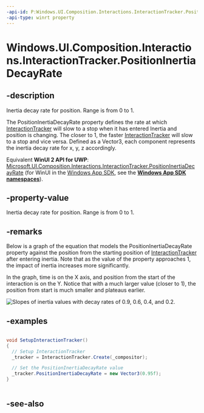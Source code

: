 ```yaml
---
-api-id: P:Windows.UI.Composition.Interactions.InteractionTracker.PositionInertiaDecayRate
-api-type: winrt property
---
```


<!-- Property syntax
public Windows.Foundation.IReference<Windows.Foundation.Numerics.Vector3> PositionInertiaDecayRate { get;  set; }
-->

# Windows.UI.Composition.Interactions.InteractionTracker.PositionInertiaDecayRate

## -description
Inertia decay rate for position. Range is from 0 to 1.

The PositionInertiaDecayRate property defines the rate at which [InteractionTracker](interactiontracker.md) will slow to a stop when it has entered Inertia and position is changing. The closer to 1, the faster [InteractionTracker](interactiontracker.md) will slow to a stop and vice versa. Defined as a Vector3, each component represents the inertia decay rate for x, y, z accordingly.

Equivalent **WinUI 2 API for UWP**: [Microsoft.UI.Composition.Interactions.InteractionTracker.PositionInertiaDecayRate](/windows/winui/api/microsoft.ui.composition.interactions.interactiontracker.positioninertiadecayrate) (for WinUI in the [Windows App SDK](/windows/apps/windows-app-sdk/), see the **[Windows App SDK namespaces](/windows/windows-app-sdk/api/winrt/)**).

## -property-value
Inertia decay rate for position. Range is from 0 to 1.

## -remarks
Below is a graph of the equation that models the PositionInertiaDecayRate property against the position from the starting position of [InteractionTracker](interactiontracker.md) after entering inertia. Note that as the value of the property approaches 1, the impact of inertia increases more significantly.

In the graph, time is on the X axis, and position from the start of the interaction is on the Y. Notice that with a much larger value (closer to 1), the position from start is much smaller and plateaus earlier.

<img src="images/inertiavalues.png" alt="Slopes of inertia values with decay rates of 0.9, 0.6, 0.4, and 0.2." />

## -examples
```csharp

void SetupInteractionTracker()
{
  // Setup InteractionTracker
  _tracker = InteractionTracker.Create(_compositor);

  // Set the PositionInertiaDecayRate value
  _tracker.PositionInertiaDecayRate = new Vector3(0.95f);
}
          
```



## -see-also
